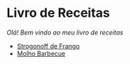 # Livro de Receitas
_Olá! Bem vindo ao meu livro de receitas_

* [Strogonoff de Frango](https://github.com/ERC885555/livro-receitas/blob/master/receitas/Strogonoff%20de%20Frango.md)
* [Molho Barbecue](https://github.com/ERC885555/livro-receitas/blob/master/receitas/Molho%20Barbecue.md)
